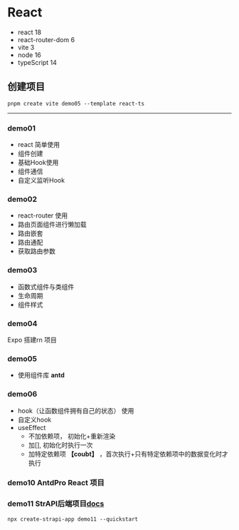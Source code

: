 # React

- react 18
- react-router-dom 6
- vite 3
- node 16
- typeScript 14

## 创建项目
```shell
pnpm create vite demo05 --template react-ts
```

----
### demo01
- react 简单使用
- 组件创建
- 基础Hook使用
- 组件通信
- 自定义监听Hook

### demo02
- react-router 使用
- 路由页面组件进行懒加载
- 路由嵌套
- 路由通配
- 获取路由参数

### demo03 
- 函数式组件与类组件
- 生命周期
- 组件样式

### demo04 
Expo 搭建rn 项目

### demo05
- 使用组件库 **antd**


### demo06
- hook（让函数组件拥有自己的状态） 使用
- 自定义hook
- useEffect
  - 不加依赖项， 初始化+重新渲染
  - 加[], 初始化时执行一次
  - 加特定依赖项 **【coubt】** ，首次执行+只有特定依赖项中的数据变化时才执行


### demo10 AntdPro React 项目

### demo11 StrAPI后端项目[docs](https://getstrapi.cn/developer-docs/latest/getting-started/quick-start.html#_2-%E5%88%9B%E5%BB%BA%E4%B8%80%E4%B8%AA%E7%AE%A1%E7%90%86%E5%91%98%E7%94%A8%E6%88%B7)
```shell
npx create-strapi-app demo11 --quickstart
```

